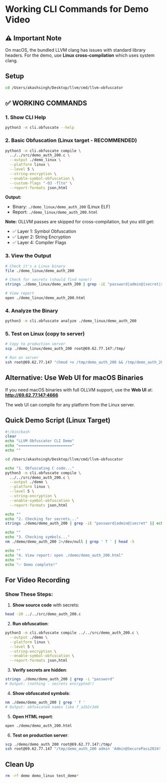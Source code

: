 # Working CLI Commands for Demo Video

## ⚠️ Important Note
On macOS, the bundled LLVM clang has issues with standard library headers.
For the demo, use **Linux cross-compilation** which uses system clang.

## Setup
```bash
cd /Users/akashsingh/Desktop/llvm/cmd/llvm-obfuscator
```

## ✅ WORKING COMMANDS

### 1. Show CLI Help
```bash
python3 -m cli.obfuscate --help
```

### 2. Basic Obfuscation (Linux target - RECOMMENDED)
```bash
python3 -m cli.obfuscate compile \
  ../../src/demo_auth_200.c \
  --output ./demo_linux \
  --platform linux \
  --level 5 \
  --string-encryption \
  --enable-symbol-obfuscation \
  --custom-flags "-O3 -flto" \
  --report-formats json,html
```

**Output:**
- Binary: `./demo_linux/demo_auth_200` (Linux ELF)
- Report: `./demo_linux/demo_auth_200.html`

**Note:** OLLVM passes are skipped for cross-compilation, but you still get:
- ✅ Layer 1: Symbol Obfuscation
- ✅ Layer 2: String Encryption
- ✅ Layer 4: Compiler Flags

### 3. View the Output
```bash
# Check it's a Linux binary
file ./demo_linux/demo_auth_200

# Check for secrets (should find none!)
strings ./demo_linux/demo_auth_200 | grep -iE "password|admin@|secret|sk_live"

# View report
open ./demo_linux/demo_auth_200.html
```

### 4. Analyze the Binary
```bash
python3 -m cli.obfuscate analyze ./demo_linux/demo_auth_200
```

### 5. Test on Linux (copy to server)
```bash
# Copy to production server
scp ./demo_linux/demo_auth_200 root@69.62.77.147:/tmp/

# Run on server
ssh root@69.62.77.147 "chmod +x /tmp/demo_auth_200 && /tmp/demo_auth_200 admin 'Admin@SecurePass2024!'"
```

## Alternative: Use Web UI for macOS Binaries

If you need macOS binaries with full OLLVM support, use the **Web UI** at:
**http://69.62.77.147:4666**

The web UI can compile for any platform from the Linux server.

## Quick Demo Script (Linux Target)

```bash
#!/bin/bash
clear
echo "LLVM Obfuscator CLI Demo"
echo "========================"
echo ""

cd /Users/akashsingh/Desktop/llvm/cmd/llvm-obfuscator

echo "1. Obfuscating C code..."
python3 -m cli.obfuscate compile \
  ../../src/demo_auth_200.c \
  --output ./demo \
  --platform linux \
  --level 5 \
  --string-encryption \
  --enable-symbol-obfuscation \
  --report-formats json,html

echo ""
echo "2. Checking for secrets..."
strings ./demo/demo_auth_200 | grep -iE "password|admin@|secret" || echo "✓ No secrets found!"

echo ""
echo "3. Checking symbols..."
nm ./demo/demo_auth_200 2>/dev/null | grep ' T ' | head -5

echo ""
echo "4. View report: open ./demo/demo_auth_200.html"
echo ""
echo "✅ Demo complete!"
```

## For Video Recording

### Show These Steps:

1. **Show source code** with secrets:
```bash
head -20 ../../src/demo_auth_200.c
```

2. **Run obfuscation**:
```bash
python3 -m cli.obfuscate compile ../../src/demo_auth_200.c \
  --output ./demo \
  --platform linux \
  --level 5 \
  --string-encryption \
  --enable-symbol-obfuscation \
  --report-formats json,html
```

3. **Verify secrets are hidden**:
```bash
strings ./demo/demo_auth_200 | grep -i "password"
# Output: (nothing - secrets encrypted!)
```

4. **Show obfuscated symbols**:
```bash
nm ./demo/demo_auth_200 | grep ' T '
# Output: obfuscated names like f_a1b2c3d4
```

5. **Open HTML report**:
```bash
open ./demo/demo_auth_200.html
```

6. **Test on production server**:
```bash
scp ./demo/demo_auth_200 root@69.62.77.147:/tmp/
ssh root@69.62.77.147 "/tmp/demo_auth_200 admin 'Admin@SecurePass2024!'"
```

## Clean Up
```bash
rm -rf demo demo_linux test_demo*
```
